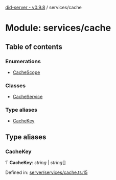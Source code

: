 [did-server - v0.9.8](../README.md) / services/cache

# Module: services/cache

## Table of contents

### Enumerations

- [CacheScope](../enums/services_cache.cachescope.md)

### Classes

- [CacheService](../classes/services_cache.cacheservice.md)

### Type aliases

- [CacheKey](services_cache.md#cachekey)

## Type aliases

### CacheKey

Ƭ **CacheKey**: *string* \| *string*[]

Defined in: [server/services/cache.ts:15](https://github.com/Puzzlepart/did/blob/dev/server/services/cache.ts#L15)
